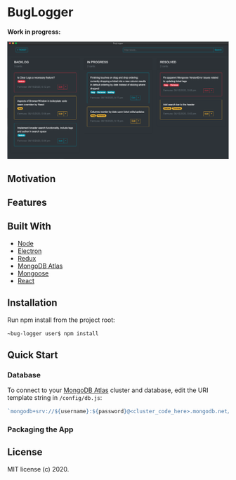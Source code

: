 # BugLogger
**Work in progress:**

![work in progress image](assets/screenshot.png)

## Motivation

## Features

## Built With
+ [Node](https://nodejs.org/)
+ [Electron](https://www.eletronjs.org/)
+ [Redux](https://redux.js.org/)
+ [MongoDB Atlas](https://www.mongodb.com/cloud/atlas)
+ [Mongoose](https://mongoosejs.com/)
+ [React](https://reactjs.org/)

## Installation
Run npm install from the project root:
```
~bug-logger user$ npm install
```

## Quick Start

### Database
To connect to your [MongoDB Atlas](https://www.mongodb.com/cloud/atlas) cluster and database, edit the URI template string in `/config/db.js`:
```javascript
`mongodb+srv://${username}:${password}@<cluster_code_here>.mongodb.net/<database_name_here>?retryWrites=true&w=majority`
```

### Packaging the App

## License
MIT license (c) 2020.
